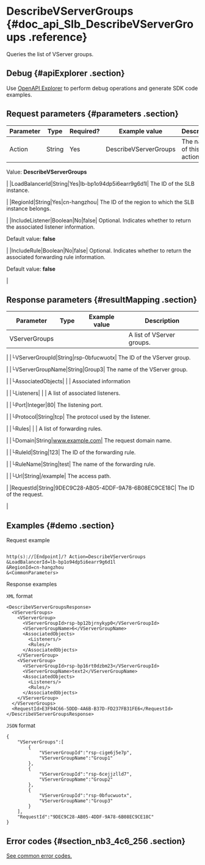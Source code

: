 # DescribeVServerGroups {#doc_api_Slb_DescribeVServerGroups .reference}

Queries the list of VServer groups.

## Debug {#apiExplorer .section}

Use [OpenAPI Explorer](https://api.aliyun.com/#product=Slb&api=DescribeVServerGroups) to perform debug operations and generate SDK code examples.

## Request parameters {#parameters .section}

|Parameter|Type|Required?|Example value|Description|
|---------|----|---------|-------------|-----------|
|Action|String|Yes|DescribeVServerGroups| The name of this action.

 Value: **DescribeVServerGroups**

 |
|LoadBalancerId|String|Yes|lb-bp1o94dp5i6earr9g6d1l| The ID of the SLB instance.

 |
|RegionId|String|Yes|cn-hangzhou| The ID of the region to which the SLB instance belongs.

 |
|IncludeListener|Boolean|No|false| Optional. Indicates whether to return the associated listener information.

 Default value: **false**

 |
|IncludeRule|Boolean|No|false| Optional. Indicates whether to return the associated forwarding rule information.

 Default value: **false**

 |

## Response parameters {#resultMapping .section}

|Parameter|Type|Example value|Description|
|---------|----|-------------|-----------|
|VServerGroups| | | A list of VServer groups.

 |
|└VServerGroupId|String|rsp-0bfucwuotx| The ID of the VServer group.

 |
|└VServerGroupName|String|Group3| The name of the VServer group.

 |
|└AssociatedObjects| | | Associated information

 |
|└Listeners| | | A list of associated listeners.

 |
|└Port|Integer|80| The listening port.

 |
|└Protocol|String|tcp| The protocol used by the listener.

 |
|└Rules| | | A list of forwarding rules.

 |
|└Domain|String|www.example.com| The request domain name.

 |
|└RuleId|String|123| The ID of the forwarding rule.

 |
|└RuleName|String|test| The name of the forwarding rule.

 |
|└Url|String|/example| The access path.

 |
|RequestId|String|9DEC9C28-AB05-4DDF-9A78-6B08EC9CE18C| The ID of the request.

 |

## Examples {#demo .section}

Request example

``` {#request_demo}

http(s)://[Endpoint]/? Action=DescribeVServerGroups
&LoadBalancerId=lb-bp1o94dp5i6earr9g6d1l
&RegionId=cn-hangzhou
&<CommonParameters>

```

Response examples

`XML` format

``` {#xml_return_success_demo}
<DescribeVServerGroupsResponse>
  <VServerGroups>
    <VServerGroup>
      <VServerGroupId>rsp-bp12bjrnykyp0</VServerGroupId>
      <VServerGroupName>6</VServerGroupName>
      <AssociatedObjects>
        <Listeners/>
        <Rules/>
      </AssociatedObjects>
    </VServerGroup>
    <VServerGroup>
      <VServerGroupId>rsp-bp16rt0dzbm23</VServerGroupId>
      <VServerGroupName>text2</VServerGroupName>
      <AssociatedObjects>
        <Listeners/>
        <Rules/>
      </AssociatedObjects>
    </VServerGroup>
  </VServerGroups>
  <RequestId>E3F94C66-5DDD-4A6B-B37D-FD237FB31FE6</RequestId>
</DescribeVServerGroupsResponse>

```

`JSON` format

``` {#json_return_success_demo}
{
	"VServerGroups":[
		{
			"VServerGroupId":"rsp-cige6j5e7p",
			"VServerGroupName":"Group1"
		},
		{
			"VServerGroupId":"rsp-6cejjzlld7",
			"VServerGroupName":"Group2"
		},
		{
			"VServerGroupId":"rsp-0bfucwuotx",
			"VServerGroupName":"Group3"
		}
	],
	"RequestId":"9DEC9C28-AB05-4DDF-9A78-6B08EC9CE18C"
}
```

## Error codes {#section_nb3_4c6_256 .section}

[See common error codes.](https://error-center.alibabacloud.com/status/product/Slb)

